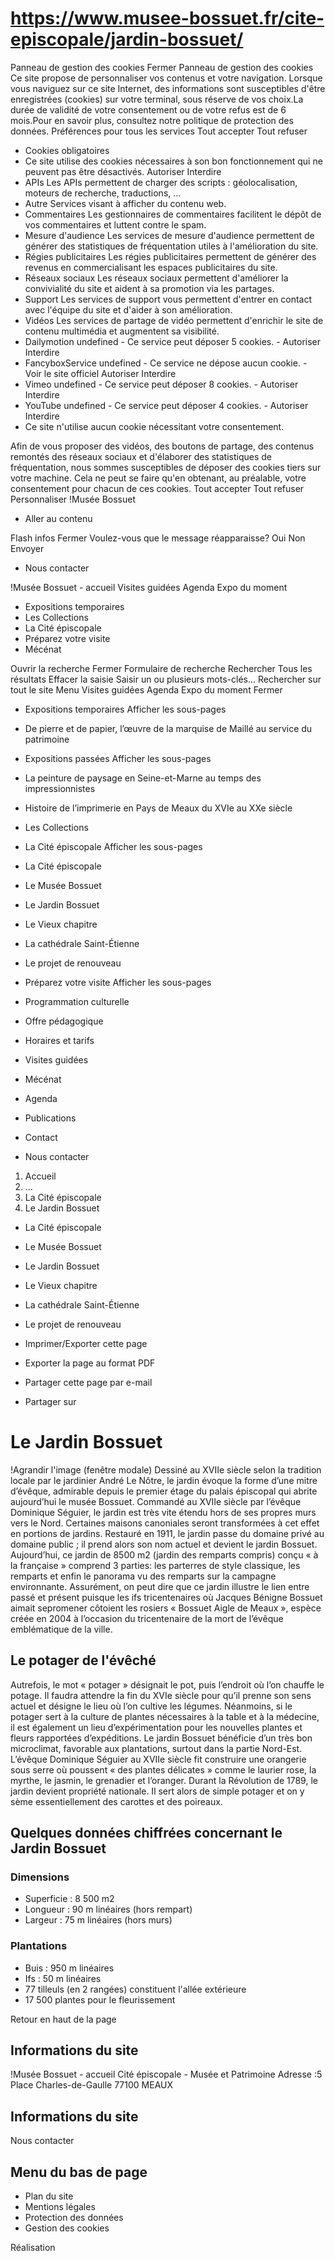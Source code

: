 # https://www.musee-bossuet.fr/cite-episcopale/jardin-bossuet/

Panneau de gestion des cookies
Fermer 
Panneau de gestion des cookies
Ce site propose de personnaliser vos contenus et votre navigation. Lorsque vous naviguez sur ce site Internet, des informations sont susceptibles d'être enregistrées (cookies) sur votre terminal, sous réserve de vos choix.La durée de validité de votre consentement ou de votre refus est de 6 mois.Pour en savoir plus, consultez notre politique de protection des données.
Préférences pour tous les services
Tout accepter Tout refuser 
 * Cookies obligatoires
 * Ce site utilise des cookies nécessaires à son bon fonctionnement qui ne peuvent pas être désactivés.
Autoriser Interdire 
 * APIs
Les APIs permettent de charger des scripts : géolocalisation, moteurs de recherche, traductions, ... 
 * Autre
Services visant à afficher du contenu web. 
 * Commentaires
Les gestionnaires de commentaires facilitent le dépôt de vos commentaires et luttent contre le spam. 
 * Mesure d'audience
Les services de mesure d'audience permettent de générer des statistiques de fréquentation utiles à l'amélioration du site. 
 * Régies publicitaires
Les régies publicitaires permettent de générer des revenus en commercialisant les espaces publicitaires du site. 
 * Réseaux sociaux
Les réseaux sociaux permettent d'améliorer la convivialité du site et aident à sa promotion via les partages. 
 * Support
Les services de support vous permettent d'entrer en contact avec l'équipe du site et d'aider à son amélioration. 
 * Vidéos
Les services de partage de vidéo permettent d'enrichir le site de contenu multimédia et augmentent sa visibilité. 
 * Dailymotion undefined - Ce service peut déposer 5 cookies. - 
Autoriser Interdire 
 * FancyboxService undefined - Ce service ne dépose aucun cookie. - Voir le site officiel 
Autoriser Interdire 
 * Vimeo undefined - Ce service peut déposer 8 cookies. - 
Autoriser Interdire 
 * YouTube undefined - Ce service peut déposer 4 cookies. - 
Autoriser Interdire 
 * Ce site n'utilise aucun cookie nécessitant votre consentement.

Afin de vous proposer des vidéos, des boutons de partage, des contenus remontés des réseaux sociaux et d'élaborer des statistiques de fréquentation, nous sommes susceptibles de déposer des cookies tiers sur votre machine. Cela ne peut se faire qu'en obtenant, au préalable, votre consentement pour chacun de ces cookies. Tout accepter Tout refuser Personnaliser 
!Musée Bossuet
 * Aller au contenu

Flash infos
Fermer
Voulez-vous que le message réapparaisse? 
Oui 
Non 
Envoyer
 * Nous contacter

!Musée Bossuet - accueil
Visites guidées
Agenda
Expo du moment
 * Expositions temporaires 
 * Les Collections
 * La Cité épiscopale 
 * Préparez votre visite 
 * Mécénat

Ouvrir la recherche
Fermer
Formulaire de recherche
Rechercher
Tous les résultats
Effacer la saisie Saisir un ou plusieurs mots-clés…
Rechercher sur tout le site
Menu
Visites guidées
Agenda
Expo du moment
Fermer
 * Expositions temporaires Afficher les sous-pages
 * De pierre et de papier, l’œuvre de la marquise de Maillé au service du patrimoine
 * Expositions passées Afficher les sous-pages
 * La peinture de paysage en Seine-et-Marne au temps des impressionnistes
 * Histoire de l’imprimerie en Pays de Meaux du XVIe au XXe siècle
 * Les Collections
 * La Cité épiscopale Afficher les sous-pages
 * La Cité épiscopale
 * Le Musée Bossuet
 * Le Jardin Bossuet
 * Le Vieux chapitre
 * La cathédrale Saint-Étienne
 * Le projet de renouveau
 * Préparez votre visite Afficher les sous-pages
 * Programmation culturelle
 * Offre pédagogique
 * Horaires et tarifs
 * Visites guidées
 * Mécénat

 * Agenda
 * Publications
 * Contact

 * Nous contacter

 1. Accueil
 2. ...
 3. La Cité épiscopale
 4. Le Jardin Bossuet
 * La Cité épiscopale
 * Le Musée Bossuet
 * Le Jardin Bossuet
 * Le Vieux chapitre
 * La cathédrale Saint-Étienne
 * Le projet de renouveau

 * Imprimer/Exporter cette page
 * Exporter la page au format PDF
 * Partager cette page par e-mail
 * Partager sur

# Le Jardin Bossuet
!Agrandir l'image \(fenêtre modale\)
Dessiné au XVIIe siècle selon la tradition locale par le jardinier André Le Nôtre, le jardin évoque la forme d’une mitre d’évêque, admirable depuis le premier étage du palais épiscopal qui abrite aujourd’hui le musée Bossuet. Commandé au XVIIe siècle par l’évêque Dominique Séguier, le jardin est très vite étendu hors de ses propres murs vers le Nord. Certaines maisons canoniales seront transformées à cet effet en portions de jardins. Restauré en 1911, le jardin passe du domaine privé au domaine public ; il prend alors son nom actuel et devient le jardin Bossuet.
Aujourd’hui, ce jardin de 8500 m2 (jardin des remparts compris) conçu « à la française » comprend 3 parties: les parterres de style classique, les remparts et enfin le panorama vu des remparts sur la campagne environnante. Assurément, on peut dire que ce jardin illustre le lien entre passé et présent puisque les ifs tricentenaires où Jacques Bénigne Bossuet aimait sepromener côtoient les rosiers « Bossuet Aigle de Meaux », espèce créée en 2004 à l’occasion du tricentenaire de la mort de l’évêque emblématique de la ville.
## Le potager de l'évêché
Autrefois, le mot « potager » désignait le pot, puis l’endroit où l’on chauffe le potage. Il faudra attendre la fin du XVIe siècle pour qu’il prenne son sens actuel et désigne le lieu où l’on cultive les légumes. Néanmoins, si le potager sert à la culture de plantes nécessaires à la table et à la médecine, il est également un lieu d’expérimentation pour les nouvelles plantes et fleurs rapportées d’expéditions.
Le jardin Bossuet bénéficie d’un très bon microclimat, favorable aux plantations, surtout dans la partie Nord-Est. L’évêque Dominique Séguier au XVIIe siècle fit construire une orangerie sous serre où poussent « des plantes délicates » comme le laurier rose, la myrthe, le jasmin, le grenadier et l’oranger. Durant la Révolution de 1789, le jardin devient propriété nationale. Il sert alors de simple potager et on y sème essentiellement des carottes et des poireaux.
## Quelques données chiffrées concernant le Jardin Bossuet
### Dimensions
 * Superficie : 8 500 m2
 * Longueur : 90 m linéaires (hors rempart)
 * Largeur : 75 m linéaires (hors murs)

### Plantations
 * Buis : 950 m linéaires
 * Ifs : 50 m linéaires
 * 77 tilleuls (en 2 rangées) constituent l'allée extérieure
 * 17 500 plantes pour le fleurissement

Retour en haut de la page 
## Informations du site
!Musée Bossuet - accueil
Cité épiscopale - Musée et Patrimoine
Adresse :5 Place Charles-de-Gaulle 77100 MEAUX
## Informations du site
Nous contacter
## Menu du bas de page
 * Plan du site
 * Mentions légales
 * Protection des données
 * Gestion des cookies

Réalisation
